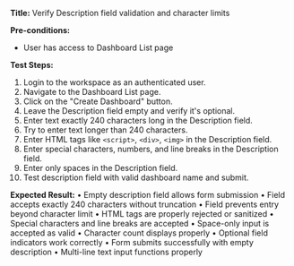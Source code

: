 **Title:** Verify Description field validation and character limits

**Pre-conditions:**
* User has access to Dashboard List page

**Test Steps:**
1. Login to the workspace as an authenticated user.
2. Navigate to the Dashboard List page.
3. Click on the "Create Dashboard" button.
4. Leave the Description field empty and verify it's optional.
5. Enter text exactly 240 characters long in the Description field.
6. Try to enter text longer than 240 characters.
7. Enter HTML tags like `<script>`, `<div>`, `<img>` in the Description field.
8. Enter special characters, numbers, and line breaks in the Description field.
9. Enter only spaces in the Description field.
10. Test description field with valid dashboard name and submit.

**Expected Result:**
• Empty description field allows form submission
• Field accepts exactly 240 characters without truncation
• Field prevents entry beyond character limit
• HTML tags are properly rejected or sanitized
• Special characters and line breaks are accepted
• Space-only input is accepted as valid
• Character count displays properly
• Optional field indicators work correctly
• Form submits successfully with empty description
• Multi-line text input functions properly